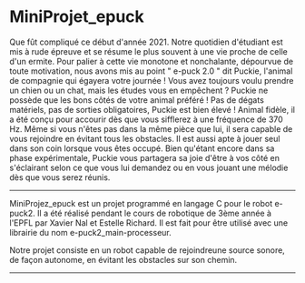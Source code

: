 # MiniProjet_epuck

Que fût compliqué ce début d'année 2021.
Notre quotidien d'étudiant est mis à rude épreuve et se résume le plus souvent à une vie proche de celle d'un ermite.
Pour palier à cette vie monotone et nonchalante, dépourvue de toute motivation, nous avons mis au point " e-puck 2.0 " dit Puckie, 
l'animal de compagnie qui égayera votre journée ! Vous avez toujours voulu prendre un chien ou un chat, mais les études vous en empêchent ? 
Puckie ne possède que les bons côtés de votre animal préféré ! Pas de dégats matériels, pas de sorties obligatoires, Puckie est bien élevé ! 
Animal fidèle, il a été conçu pour accourir dès que vous sifflerez à une fréquence de 370 Hz. Même si vous n'êtes pas dans la même pièce que lui,
il sera capable de vous rejoindre en évitant tous les obstacles. 
Il est aussi apte à jouer seul dans son coin lorsque vous êtes occupé. 
Bien qu'étant encore dans sa phase expérimentale,
Puckie vous partagera sa joie d'être à vos côté en s'éclairant selon ce que vous lui demandez ou en vous jouant une mélodie dès que vous serez réunis.

****
MiniProjez_epuck est un projet programmé en langage C pour le robot e-puck2. Il a été réalisé pendant le cours de robotique de 3ème année à l'EPFL
par Xavier Nal et Estelle Richard. Il est fait pour être utilisé avec une librairie du nom e-puck2_main-processeur.

Notre projet consiste en un robot capable de rejoindreune source sonore, de façon autonome, en évitant les obstacles sur son chemin.

****
